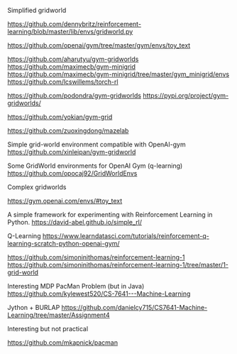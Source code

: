 
Simplified gridworld

https://github.com/dennybritz/reinforcement-learning/blob/master/lib/envs/gridworld.py

https://github.com/openai/gym/tree/master/gym/envs/toy_text


https://github.com/aharutyu/gym-gridworlds
https://github.com/maximecb/gym-minigrid
https://github.com/maximecb/gym-minigrid/tree/master/gym_minigrid/envs
https://github.com/lcswillems/torch-rl

https://github.com/podondra/gym-gridworlds
https://pypi.org/project/gym-gridworlds/

https://github.com/yokian/gym-grid

https://github.com/zuoxingdong/mazelab

Simple grid-world environment compatible with OpenAI-gym
https://github.com/xinleipan/gym-gridworld

Some GridWorld environments for OpenAI Gym (q-learning)
https://github.com/opocaj92/GridWorldEnvs

Complex gridworlds

https://gym.openai.com/envs/#toy_text

A simple framework for experimenting with Reinforcement Learning in Python.
https://david-abel.github.io/simple_rl/

Q-Learning
https://www.learndatasci.com/tutorials/reinforcement-q-learning-scratch-python-openai-gym/

https://github.com/simoninithomas/reinforcement-learning-1
https://github.com/simoninithomas/reinforcement-learning-1/tree/master/1-grid-world

Interesting MDP PacMan Problem (but in Java)
https://github.com/kylewest520/CS-7641---Machine-Learning

Jython + BURLAP
https://github.com/danielcy715/CS7641-Machine-Learning/tree/master/Assignment4


Interesting but not practical

https://github.com/mkapnick/pacman
